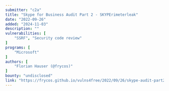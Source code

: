 ```yaml
---
submitter: "c2a"
title: "Skype for Business Audit Part 2 - SKYPErimeterleak"
date: "2022-09-26"
added: "2024-11-03"
description: ""
vulnerabilities: [
    "SSRF", "Security code review"
]
programs: [
    "Microsoft"
]
authors: [
    "Florian Hauser (@frycos)"
]
bounty: "undisclosed"
link: "https://frycos.github.io/vulns4free/2022/09/26/skype-audit-part2.html"
---
```




